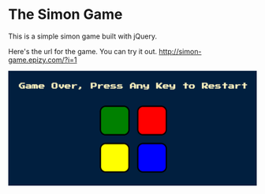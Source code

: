 # The Simon Game 
This is a simple simon game built with jQuery.

Here's the url for the game. You can try it out.
http://simon-game.epizy.com/?i=1

![screenshot](./Screenshot.png)